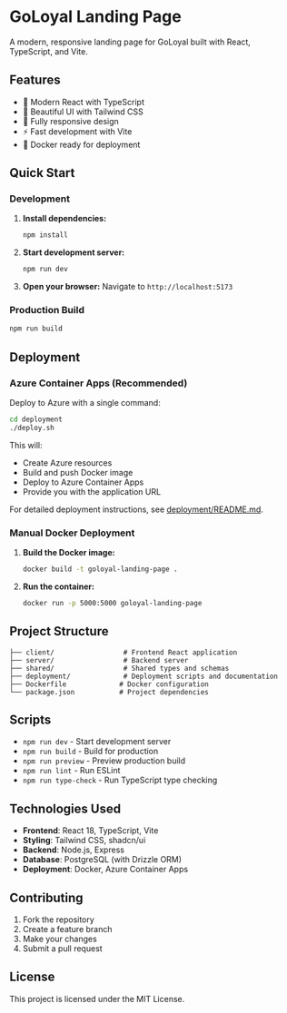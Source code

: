 # GoLoyal Landing Page

A modern, responsive landing page for GoLoyal built with React, TypeScript, and Vite.

## Features

- 🚀 Modern React with TypeScript
- 🎨 Beautiful UI with Tailwind CSS
- 📱 Fully responsive design
- ⚡ Fast development with Vite
- 🐳 Docker ready for deployment

## Quick Start

### Development

1. **Install dependencies:**
   ```bash
   npm install
   ```

2. **Start development server:**
   ```bash
   npm run dev
   ```

3. **Open your browser:**
   Navigate to `http://localhost:5173`

### Production Build

```bash
npm run build
```

## Deployment

### Azure Container Apps (Recommended)

Deploy to Azure with a single command:

```bash
cd deployment
./deploy.sh
```

This will:
- Create Azure resources
- Build and push Docker image
- Deploy to Azure Container Apps
- Provide you with the application URL

For detailed deployment instructions, see [deployment/README.md](deployment/README.md).

### Manual Docker Deployment

1. **Build the Docker image:**
   ```bash
   docker build -t goloyal-landing-page .
   ```

2. **Run the container:**
   ```bash
   docker run -p 5000:5000 goloyal-landing-page
   ```

## Project Structure

```
├── client/                 # Frontend React application
├── server/                 # Backend server
├── shared/                 # Shared types and schemas
├── deployment/             # Deployment scripts and documentation
├── Dockerfile             # Docker configuration
└── package.json           # Project dependencies
```

## Scripts

- `npm run dev` - Start development server
- `npm run build` - Build for production
- `npm run preview` - Preview production build
- `npm run lint` - Run ESLint
- `npm run type-check` - Run TypeScript type checking

## Technologies Used

- **Frontend**: React 18, TypeScript, Vite
- **Styling**: Tailwind CSS, shadcn/ui
- **Backend**: Node.js, Express
- **Database**: PostgreSQL (with Drizzle ORM)
- **Deployment**: Docker, Azure Container Apps

## Contributing

1. Fork the repository
2. Create a feature branch
3. Make your changes
4. Submit a pull request

## License

This project is licensed under the MIT License.

